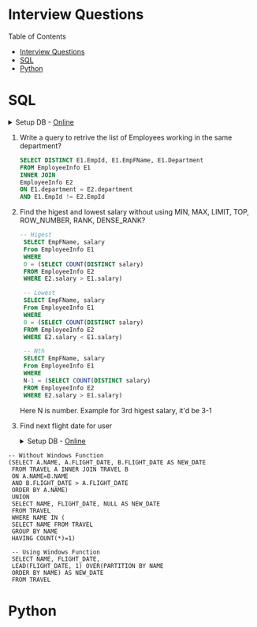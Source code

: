 # Interview Questions
Table of Contents
- [Interview Questions](#interview-questions)
- [SQL](#sql)
- [Python](#python)

# SQL
<details>
    <summary>
    Setup DB -     <a href='https://sqliteonline.com/'>Online</a>
    </summary>

    -- Create table
    CREATE TABLE EmployeeInfo(
        EmpId INT,
        EmpFName VARCHAR(50),
        Department VARCHAR(50),
        Salary INT
    )

    -- Insert values
    INSERT INTO EmployeeInfo VALUES(
        1, 'Abram', 'HR', 12000),
        (2, 'Kalin', 'Marketing'), 35000,
        (3, 'Jeetu', 'HR', 18000),
        (4, 'Pinky', 'Sales', 28000)
    
</details>

1. Write a query to retrive the list of Employees working in the same department?
    ``` SQL
    SELECT DISTINCT E1.EmpId, E1.EmpFName, E1.Department 
    FROM EmployeeInfo E1
    INNER JOIN
    EmployeeInfo E2
    ON E1.department = E2.department
    AND E1.EmpId != E2.EmpId
    ```
2. Find the higest and lowest salary without using MIN, MAX, LIMIT, TOP, ROW_NUMBER, RANK, DENSE_RANK?
   ``` SQL
   -- Higest
    SELECT EmpFName, salary 
    From EmployeeInfo E1 
    WHERE 
    0 = (SELECT COUNT(DISTINCT salary)
    FROM EmployeeInfo E2 
    WHERE E2.salary > E1.salary)

    -- Lowest
    SELECT EmpFName, salary 
    From EmployeeInfo E1 
    WHERE 
    0 = (SELECT COUNT(DISTINCT salary)
    FROM EmployeeInfo E2 
    WHERE E2.salary < E1.salary)

    -- Nth
    SELECT EmpFName, salary 
    From EmployeeInfo E1 
    WHERE 
    N-1 = (SELECT COUNT(DISTINCT salary)
    FROM EmployeeInfo E2 
    WHERE E2.salary > E1.salary)
   ```
    Here N is number. Example for 3rd higest salary, it'd be 3-1

3. Find next flight date for user
   <details>
    <summary>
    Setup DB -     <a href='https://sqliteonline.com/'>Online</a>
    </summary>

    -- drop table
    -- DROP TABLE travel;

    -- Create table
    CREATE TABLE travel(
    Name VARCHAR(20),
    Flight_Date date);

    -- Insert values
    INSERT INTO travel VALUES ('Bharat', '2021-09-20');
    INSERT INTO travel VALUES ('Peter', '2021-09-24');
    INSERT INTO travel VALUES ('Bhalu', '2021-09-22');
    INSERT INTO travel VALUES ('Bharat', '2021-09-28');
    INSERT INTO travel VALUES ('Peter', '2021-09-25');

    
</details>

   ```
   -- Without Windows Function
   (SELECT A.NAME, A.FLIGHT_DATE, B.FLIGHT_DATE AS NEW_DATE
    FROM TRAVEL A INNER JOIN TRAVEL B
    ON A.NAME=B.NAME
    AND B.FLIGHT_DATE > A.FLIGHT_DATE
    ORDER BY A.NAME)
    UNION
    SELECT NAME, FLIGHT_DATE, NULL AS NEW_DATE
    FROM TRAVEL
    WHERE NAME IN (
    SELECT NAME FROM TRAVEL
    GROUP BY NAME
    HAVING COUNT(*)=1)

    -- Using Windows Function
    SELECT NAME, FLIGHT_DATE, 
    LEAD(FLIGHT_DATE, 1) OVER(PARTITION BY NAME 
	ORDER BY NAME) AS NEW_DATE
    FROM TRAVEL
   ```

# Python